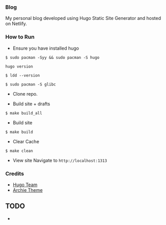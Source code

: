 ### Blog
My personal blog developed using Hugo Static Site Generator and hosted on Netlify.

### How to Run

- Ensure you have installed hugo

```shell
$ sudo pacman -Syy && sudo pacman -S hugo
```
`hugo version`

```
$ ldd --version
```
```
$ sudo pacman -S glibc
```

- Clone repo.

- Build site + drafts
```
$ make build_all
```
- Build site
```
$ make build
```
- Clear Cache
```
$ make clean
```
- View site
Navigate to `http://localhost:1313`

### Credits
* [Hugo Team](https://gohugo.io/)
* [Archie Theme](https://github.com/athul/archie)

## TODO
-